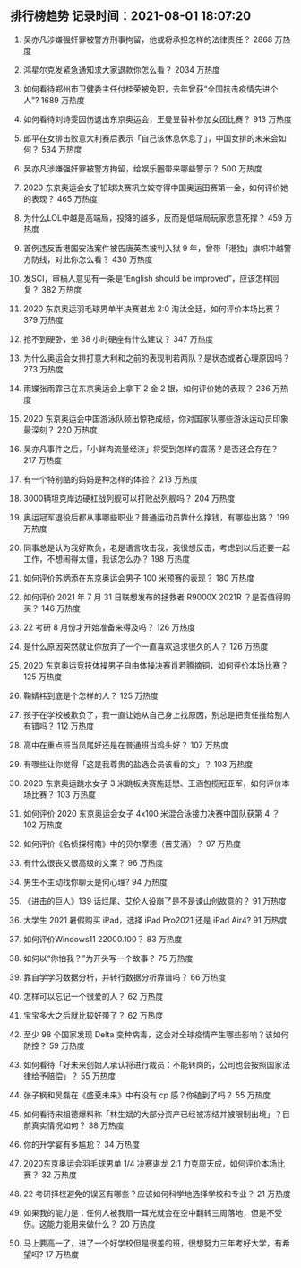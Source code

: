 
## 排行榜趋势 记录时间：2021-08-01 18:07:20
  
  1. 吴亦凡涉嫌强奸罪被警方刑事拘留，他或将承担怎样的法律责任？ 2868 万热度
    
  2. 鸿星尔克发紧急通知求大家退款你怎么看？ 2034 万热度
    
  3. 如何看待郑州市卫健委主任付桂荣被免职，去年曾获“全国抗击疫情先进个人”? 1689 万热度
    
  4. 如何看待刘诗雯因伤退出东京奥运会，王曼昱替补参加女团比赛？ 913 万热度
    
  5. 郎平在女排击败意大利赛后表示「自己该休息休息了」，中国女排的未来会如何？ 534 万热度
    
  6. 吴亦凡涉嫌强奸罪被警方拘留，给娱乐圈带来哪些警示？ 500 万热度
    
  7. 2020 东京奥运会女子铅球决赛巩立姣夺得中国奥运田赛第一金，如何评价她的表现？ 465 万热度
    
  8. 为什么LOL中越是高端局，投降的越多，反而是低端局玩家愿意死撑？ 459 万热度
    
  9. 首例违反香港国安法案件被告唐英杰被判入狱 9 年，曾带「港独」旗帜冲越警方防线，对此你怎么看？ 430 万热度
    
  10. 发SCI，审稿人意见有一条是“English should be improved”，应该怎样回复？ 382 万热度
    
  11. 2020 东京奥运羽毛球男单半决赛谌龙 2:0 淘汰金廷，如何评价本场比赛？ 379 万热度
    
  12. 抢不到硬卧，坐 38 小时硬座有什么建议？ 347 万热度
    
  13. 为什么奥运会女排打意大利和之前的表现判若两队？是状态或者心理原因吗？ 273 万热度
    
  14. 雨蝶张雨霏已在东京奥运会上拿下 2 金 2 银，如何评价她的表现？ 236 万热度
    
  15. 2020 东京奥运会中国游泳队频出惊艳成绩，你对国家队哪些游泳运动员印象最深刻？ 220 万热度
    
  16. 吴亦凡事件之后，「小鲜肉流量经济」将受到怎样的震荡？是否还会存在？ 217 万热度
    
  17. 有一个特别酷的妈妈是种怎样的体验？ 213 万热度
    
  18. 3000辆坦克岸边硬杠战列舰可以打败战列舰吗？ 204 万热度
    
  19. 奥运冠军退役后都从事哪些职业？普通运动员靠什么挣钱，有哪些出路？ 199 万热度
    
  20. 同事总是认为我好欺负，老是语言攻击我，我很想反击，考虑到以后还要一起工作，不想闹得太僵，我该怎么办？ 198 万热度
    
  21. 如何评价苏炳添在东京奥运会男子 100 米预赛的表现？ 180 万热度
    
  22. 如何评价 2021 年 7 月 31 日联想发布的拯救者 R9000X 2021R ？是否值得购买？ 146 万热度
    
  23. 22 考研 8 月份才开始准备来得及吗？ 126 万热度
    
  24. 是什么原因突然就让你放弃了一个一直喜欢追求很久的人？ 126 万热度
    
  25. 2020 东京奥运竞技体操男子自由体操决赛肖若腾摘铜，如何评价本场比赛？ 125 万热度
    
  26. 鞠婧祎到底是个怎样的人？ 125 万热度
    
  27. 孩子在学校被欺负了，我一直让她从自己身上找原因，别总是把责任推给别人有错吗？ 112 万热度
    
  28. 高中在重点班当凤尾好还是在普通班当鸡头好？ 107 万热度
    
  29. 有哪些让你觉得「这是我尊贵的盐选会员该看的文」？ 103 万热度
    
  30. 2020 东京奥运跳水女子 3 米跳板决赛施廷懋、王涵包揽冠亚军，如何评价本场比赛？ 103 万热度
    
  31. 如何评价 2020 东京奥运会女子 4x100 米混合泳接力决赛中国队获第 4 ？ 102 万热度
    
  32. 如何评价《名侦探柯南》中的贝尔摩德（苦艾酒）？ 97 万热度
    
  33. 有什么很丧又很高级的文案？ 96 万热度
    
  34. 男生不主动找你聊天是何心理? 94 万热度
    
  35. 《进击的巨人》139 话烂尾、艾伦人设崩了是不是谏山创故意的？ 91 万热度
    
  36. 大学生 2021 暑假购买 iPad，选择 iPad Pro2021 还是 iPad Air4? 91 万热度
    
  37. 如何评价Windows11 22000.100？ 83 万热度
    
  38. 如何以“你怕我？”为开头写一个故事？ 75 万热度
    
  39. 靠自学学习数据分析，并转行数据分析靠谱吗？ 66 万热度
    
  40. 怎样可以忘记一个很爱的人？ 62 万热度
    
  41. 宝宝多大之后就比较好带了？ 62 万热度
    
  42. 至少 98 个国家发现 Delta 变种病毒，这会对全球疫情产生哪些影响？该如何防控？ 59 万热度
    
  43. 如何看待「好未来创始人承认将进行裁员：不能转岗的，公司也会按照国家法律给予赔偿」？ 55 万热度
    
  44. 张子枫和吴磊在《盛夏未来》中有没有 cp 感？你磕到了吗？ 55 万热度
    
  45. 如何看待宋祖德爆料称「林生斌的大部分资产已经被冻结并被限制出境」？目前真实情况如何？ 38 万热度
    
  46. 你的升学宴有多尴尬？ 34 万热度
    
  47. 2020东京奥运会羽毛球男单 1/4 决赛谌龙 2:1 力克周天成，如何评价本场比赛？ 32 万热度
    
  48. 22 考研择校避免的误区有哪些？应该如何科学地选择学校和专业？ 21 万热度
    
  49. 如果我的能力是：任何人被我扇一耳光就会在空中翻转三周落地，但是不受伤。这能力能用来做什么？ 20 万热度
    
  50. 马上要高一了，进了一个好学校但是很差的班，很想努力三年考好大学，有希望吗? 17 万热度
    